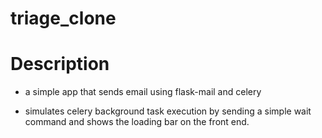 # triage_clone
# Description

- a simple app that sends email using flask-mail and celery

- simulates celery background task execution by sending a simple wait command and shows the loading bar on the front end. 
